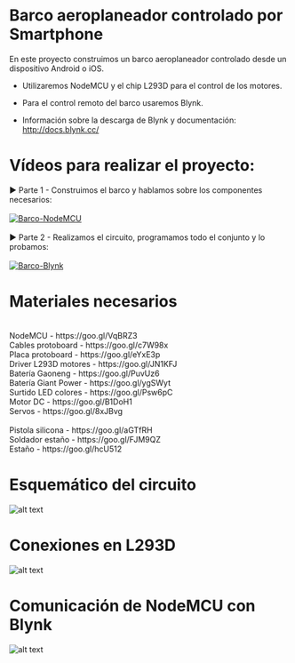 # Barco aeroplaneador controlado por Smartphone

En este proyecto construimos un barco aeroplaneador controlado desde un dispositivo Android o iOS.

* Utilizaremos NodeMCU y el chip L293D para el control de los motores.

* Para el control remoto del barco usaremos Blynk.
* Información sobre la descarga de Blynk y documentación: http://docs.blynk.cc/

# Vídeos para realizar el proyecto:

▶️ Parte 1 - Construimos el barco y hablamos sobre los componentes necesarios:
<br>
<br>
[![Barco-NodeMCU](https://i.imgur.com/gQI1Dsd.png)](https://www.youtube.com/watch?v=1ZYHInHhkrM&t "Ver vídeo sobre NodeMCU")
<br>
<br>
▶️ Parte 2 -  Realizamos el circuito, programamos todo el conjunto y lo probamos:
<br>
<br>
[![Barco-Blynk](https://i.imgur.com/2z82hXl.png)](https://www.youtube.com/watch?v=9IwJIkTxgME&t "Ver vídeo sobre ESP8266")
<br>
# Materiales necesarios
<br>
NodeMCU - https://goo.gl/VqBRZ3<br>
Cables protoboard - https://goo.gl/c7W98x<br>
Placa protoboard - https://goo.gl/eYxE3p<br>
Driver L293D motores - https://goo.gl/JN1KFJ<br>
Batería Gaoneng - https://goo.gl/PuvUz6<br>
Batería Giant Power - https://goo.gl/ygSWyt<br>
Surtido LED colores - https://goo.gl/Psw6pC<br>
Motor DC - https://goo.gl/B1DoH1<br>
Servos - https://goo.gl/8xJBvg<br>
<br>
Pistola silicona - https://goo.gl/aGTfRH<br>
Soldador estaño - https://goo.gl/FJM9QZ<br>
Estaño - https://goo.gl/hcU512<br>

# Esquemático del circuito

![alt text](https://i.imgur.com/0i1ikjo.png)

# Conexiones en L293D

![alt text](https://i.imgur.com/a5hTUw2.png)

# Comunicación de NodeMCU con Blynk

![alt text](https://i.imgur.com/CWF4bFv.png)
